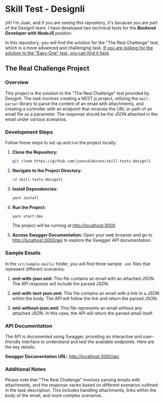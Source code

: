 # Skill Test - Designli

¡Hi! I'm Juan, and if you are seeing this repository, it's because you are part of the Designli team. I have developed two technical tests for the **_Backend Developer with NodeJS_** position.

In this repository, you will find the solution for the "The Real Challenge" test, which is a more advanced and challenging task. [If you are looking for the solution to the "Easy-One" test, you can find it here](https://github.com/juancalderonx/easy-one-designli).

## The Real Challenge Project

### Overview

This project is the solution to the "The Real Challenge" test provided by Designli. The task involves creating a NEST.js project, utilizing the `mail-parser` library to parse the content of an email with attachments, and creating a controller with an endpoint that receives the URL or path of an email file as a parameter. The response should be the JSON attached in the email under various scenarios.

### Development Steps

Follow these steps to set up and run the project locally:

1. **Clone the Repository:**

   ```bash
   git clone https://github.com/juancalderonx/skill-tests-designli
   ```

2. **Navigate to the Project Directory:**

   ```bash
   cd skill-tests-designli
   ```

3. **Install Dependencies:**

   ```bash
   yarn install
   ```

4. **Run the Project:**

   ```bash
   yarn start:dev
   ```

   The project will be running at [http://localhost:3000](http://localhost:3000).

5. **Access Swagger Documentation:**
   Open your web browser and go to [http://localhost:3000/api](http://localhost:3000/api) to explore the Swagger API documentation.

### Sample Emails

In the `src/sample-mails/` folder, you will find three sample `.eml` files that represent different scenarios:

1. **eml-with-json.eml:**
   This file contains an email with an attached JSON. The API response will include the parsed JSON.

2. **eml-with-text-json.eml:**
   This file contains an email with a link to a JSON within the body. The API will follow the link and return the parsed JSON.

3. **eml-without-json.eml:**
   This file represents an email without any attached JSON. In this case, the API will return the parsed email itself.

### API Documentation

The API is documented using Swagger, providing an interactive and user-friendly interface to understand and test the available endpoints. Here are the key details:

**Swagger Documentation URL:** [http://localhost:3000/api](http://localhost:3000/api)

### Additional Notes

Please note that "The Real Challenge" involves parsing emails with attachments, and the response varies based on different scenarios outlined in the task description. This includes handling attachments, links within the body of the email, and more complex scenarios.

